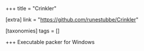 +++
title = "Crinkler"

[extra]
link = "https://github.com/runestubbe/Crinkler"

[taxonomies]
tags = []

+++
Executable packer for Windows

